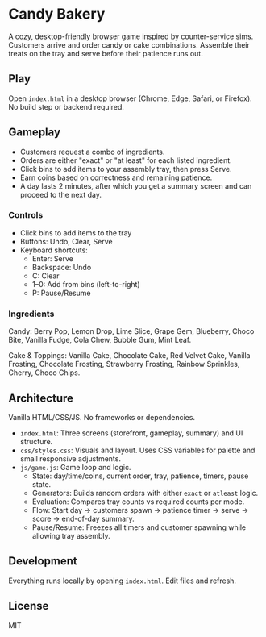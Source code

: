 # Candy Bakery

A cozy, desktop-friendly browser game inspired by counter-service sims. Customers arrive and order candy or cake combinations. Assemble their treats on the tray and serve before their patience runs out.

## Play

Open `index.html` in a desktop browser (Chrome, Edge, Safari, or Firefox). No build step or backend required.

## Gameplay

- Customers request a combo of ingredients.
- Orders are either "exact" or "at least" for each listed ingredient.
- Click bins to add items to your assembly tray, then press Serve.
- Earn coins based on correctness and remaining patience.
- A day lasts 2 minutes, after which you get a summary screen and can proceed to the next day.

### Controls

- Click bins to add items to the tray
- Buttons: Undo, Clear, Serve
- Keyboard shortcuts:
  - Enter: Serve
  - Backspace: Undo
  - C: Clear
  - 1–0: Add from bins (left-to-right)
  - P: Pause/Resume

### Ingredients

Candy: Berry Pop, Lemon Drop, Lime Slice, Grape Gem, Blueberry, Choco Bite, Vanilla Fudge, Cola Chew, Bubble Gum, Mint Leaf.

Cake & Toppings: Vanilla Cake, Chocolate Cake, Red Velvet Cake, Vanilla Frosting, Chocolate Frosting, Strawberry Frosting, Rainbow Sprinkles, Cherry, Choco Chips.

## Architecture

Vanilla HTML/CSS/JS. No frameworks or dependencies.

- `index.html`: Three screens (storefront, gameplay, summary) and UI structure.
- `css/styles.css`: Visuals and layout. Uses CSS variables for palette and small responsive adjustments.
- `js/game.js`: Game loop and logic.
  - State: day/time/coins, current order, tray, patience, timers, pause state.
  - Generators: Builds random orders with either `exact` or `atleast` logic.
  - Evaluation: Compares tray counts vs required counts per mode.
  - Flow: Start day → customers spawn → patience timer → serve → score → end-of-day summary.
  - Pause/Resume: Freezes all timers and customer spawning while allowing tray assembly.

## Development

Everything runs locally by opening `index.html`. Edit files and refresh.

## License

MIT


